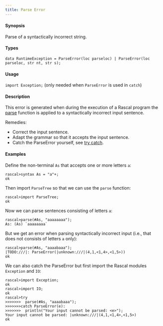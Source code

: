 ```yaml
---
title: Parse Error
---
```


#### Synopsis

Parse of a syntactically incorrect string.


#### Types

`data RuntimeException = ParseError(loc parseloc) | ParseError(loc parseloc, str nt, str s);`
       
#### Usage

`import Exception;` (only needed when `ParseError` is used in `catch`)


#### Description

This error is generated when during the execution of a Rascal program the
[parse](../../../../../Library/ParseTree.md#ParseTree-parse) function is applied to a syntactically incorrect input sentence.

Remedies:

*  Correct the input sentence.
*  Adapt the grammar so that it accepts the input sentence.
*  Catch the ParseError yourself, see [try catch](../../../../../Rascal/Statements/TryCatch/index.md).


#### Examples

Define the non-terminal `As` that accepts one or more letters `a`:

```rascal-shell 
rascal>syntax As = "a"+;
ok
```
Then import `ParseTree` so that we can use the `parse` function:

```rascal-shell ,continue
rascal>import ParseTree;
ok
```
Now we can parse sentences consisting of letters `a`:

```rascal-shell ,continue
rascal>parse(#As, "aaaaaaaa");
As: (As) `aaaaaaaa`
```
But we get an error when parsing syntactically incorrect input  (i.e., that does not
consists of letters `a` only):

```rascal-shell ,continue,error
rascal>parse(#As, "aaaabaaa");
|TODO:///|: ParseError(|unknown:///|(4,1,<1,4>,<1,5>))
ok
```
We can also catch the ParseError but first import the Rascal modules `Exception` and `IO`:

```rascal-shell ,continue
rascal>import Exception;
ok
rascal>import IO;
ok
rascal>try 
>>>>>>>  parse(#As, "aaaabaaa"); 
>>>>>>>catch ParseError(e): 
>>>>>>>  println("Your input cannot be parsed: <e>");
Your input cannot be parsed: |unknown:///|(4,1,<1,4>,<1,5>)
ok
```



